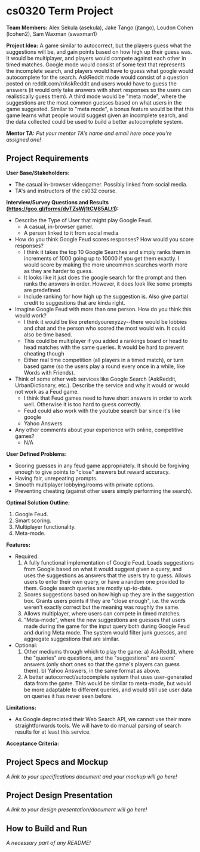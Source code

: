 # cs0320 Term Project

**Team Members:** Alex Sekula (asekula), Jake Tango (jtango), Loudon Cohen (lcohen2), Sam Waxman (swaxman1)

**Project Idea:** 
	A game similar to autocorrect, but the players guess what the suggestions will be, and gain points based on how high up their guess was. It would be multiplayer, and players would compete against each other in timed matches. Google mode would consist of some text that represents the incomplete search, and players would have to guess what google would autocomplete for the search. AskReddit mode would consist of a question posted on reddit.com/r/AskReddit and users would have to guess the answers (it would only take answers with short responses so the users can realistically guess them). A third mode would be "meta mode", where the suggestions are the most common guesses based on what users in the game suggested. Similar to "meta mode", a bonus feature would be that this game learns what people would suggest given an incomplete search, and the data collected could be used to build a better autocomplete system.

**Mentor TA:** _Put your mentor TA's name and email here once you're assigned one!_

## Project Requirements

**User Base/Stakeholders:**
- The casual in-browser videogamer. Possibly linked from social media.
- TA's and instructors of the cs032 course.

**Interview/Survey Questions and Results (https://goo.gl/forms/dvTZsWj1tCV85ALt1):**
* Describe the Type of User that might play Google Feud.
	- A casual, in-browser gamer.
	- A person linked to it from social media
* How do you think Google Feud scores responses? How would you score responses?
	- I think it takes the top 10 Google Searches and simply ranks them in increments of 1000 going up to 10000 if you get them exactly. I would score by making the more uncommon searches worth more as they are harder to guess.
	- It looks like it just does the google search for the prompt and then ranks the answers in order. However, it does look like some prompts are predefined
	- Include ranking for how high up the suggestion is. Also give partial credit to suggestions that are kinda right.
* Imagine Google Feud with more than one person. How do you think this would work?
	- I think it would be like pretendyourexyzzy--there would be lobbies and chat and the person who scored the most would win. It could also be time based.
	- This could be multiplayer if you added a rankings board or head to head matches with the same queries. It would be hard to prevent cheating though
	- Either real time competition (all players in a timed match), or turn based game (so the users play a round every once in a while, like Words with Friends).
* Think of some other web services like Google Search (AskReddit, UrbanDictionary, etc.). Describe the service and why it would or would not work as a Feud game.
	- I think that Feud games need to have short answers in order to work well. Otherwise it is too hard to guess correctly.
	- Feud could also work with the youtube search bar since it's like google
	- Yahoo Answers	
* Any other comments about your experience with online, competitive games?
	- N/A

**User Defined Problems:**
- Scoring guesses in any feud game appropriately. It should be forgiving enough to give points to "close" answers but reward accuracy.
- Having fair, unrepeating prompts. 
- Smooth multiplayer lobbying/rooms with private options.
- Preventing cheating (against other users simply performing the search).

**Optimal Solution Outline:**
1. Google Feud.
2. Smart scoring.
3. Multiplayer functionality.
4. Meta-mode.
	
**Features:**
* Required:
	1. A fully functional implementation of Google Feud. Loads suggestions from Google based on what it would suggest given a query, and uses the suggestions as answers that the users try to guess. Allows users to enter their own query, or have a random one provided to them. Google search queries are mostly up-to-date.		
	2. Scores suggestions based on how high up they are in the suggestion box. Grants users points if they are "close enough", i.e. the words weren't exactly correct but the meaning was roughly the same.
	3. Allows multiplayer, where users can compete in timed matches.
	4. "Meta-mode", where the new suggestions are guesses that users made during the game for the input query both during Google Feud and during Meta mode. The system would filter junk guesses, and aggregate suggestions that are similar.
* Optional:
	1. Other mediums through which to play the game: 
		a) AskReddit, where the "queries" are questions, and the "suggestions" are users' answers (only short ones so that the game's players can guess them).
		b) Yahoo Answers, in the same format as above.
	2. A better autocorrect/autocomplete system that uses user-generated data from the game. This would be similar to meta-mode, but would be more adaptable to different queries, and would still use user data on queries it has never seen before.
	
**Limitations:**
- As Google depreciated their Web Search API, we cannot use their more straightforwards tools. We will have to do manual parsing of search results for at least this service.
	
**Acceptance Criteria:**


## Project Specs and Mockup
_A link to your specifications document and your mockup will go here!_

## Project Design Presentation
_A link to your design presentation/document will go here!_

## How to Build and Run
_A necessary part of any README!_
